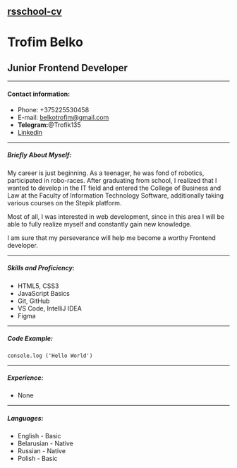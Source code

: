 ## [rsschool-cv](https://Trofik1177.github.io/rsschool-cv/)
# Trofim Belko
## Junior Frontend Developer
---
#### Contact information:
* Phone: +375225530458
* E-mail: belkotrofim@gmail.com
* __Telegram:__@Trofik135
* [Linkedin](https://www.linkedin.com/in/трофим-белко-43a630227/)

---

##### Briefly About Myself:
My career is just beginning. As a teenager, he was fond of robotics, participated in robo-races. After graduating from school, I realized that I wanted to develop in the IT field and entered the College of Business and Law at the Faculty of Information Technology Software, additionally taking various courses on the Stepik platform.

Most of all, I was interested in web development, since in this area I will be able to fully realize myself and constantly gain new knowledge.

I am sure that my perseverance will help me become a worthy Frontend developer.

___

##### Skills and Proficiency:
* HTML5, CSS3
* JavaScript Basics
* Git, GitHub
* VS Code, IntelliJ IDEA
* Figma

---
##### Code Example: 
    console.log ('Hello World')

---

##### Experience:
* None

---

##### Languages:
* English - Basic
* Belarusian - Native
* Russian - Native
* Polish - Basic